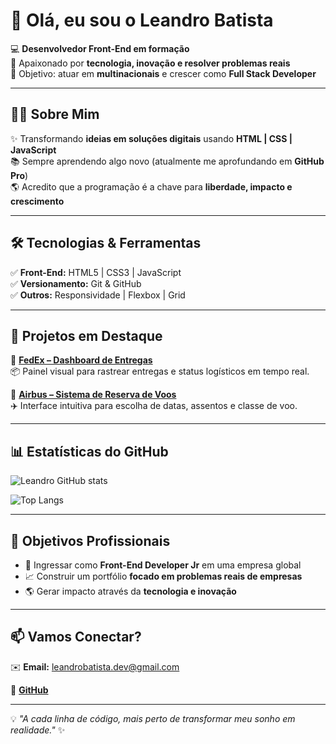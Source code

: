 

# 👋 Olá, eu sou o Leandro Batista  

💻 **Desenvolvedor Front-End em formação**  
🚀 Apaixonado por **tecnologia, inovação e resolver problemas reais**  
🎯 Objetivo: atuar em **multinacionais** e crescer como **Full Stack Developer**  

---

## 🧑‍💻 Sobre Mim  
✨ Transformando **ideias em soluções digitais** usando **HTML | CSS | JavaScript**  
📚 Sempre aprendendo algo novo (atualmente me aprofundando em **GitHub Pro**)  
🌎 Acredito que a programação é a chave para **liberdade, impacto e crescimento**  

---

## 🛠️ Tecnologias & Ferramentas  

✅ **Front-End:** HTML5 | CSS3 | JavaScript  
✅ **Versionamento:** Git & GitHub  
✅ **Outros:** Responsividade | Flexbox | Grid

---

## 🚀 Projetos em Destaque  

🔹 [**FedEx – Dashboard de Entregas**](https://projeto-fedex.vercel.app/)  
📦 Painel visual para rastrear entregas e status logísticos em tempo real.  

🔹 [**Airbus – Sistema de Reserva de Voos**](https://airbus-project.vercel.app/)  
✈️ Interface intuitiva para escolha de datas, assentos e classe de voo.  

---

## 📊 Estatísticas do GitHub  

![Leandro GitHub stats](https://github-readme-stats.vercel.app/api?username=leandrobatistadev&show_icons=true&theme=tokyonight)  

![Top Langs](https://github-readme-stats.vercel.app/api/top-langs/?username=leandrobatistadev&layout=compact&theme=tokyonight)  

---

## 🎯 Objetivos Profissionais  
- 🚀 Ingressar como **Front-End Developer Jr** em uma empresa global  
- 📈 Construir um portfólio **focado em problemas reais de empresas**  
- 🌎 Gerar impacto através da **tecnologia e inovação**  

---

## 📫 Vamos Conectar?  

✉️ **Email:** leandrobatista.dev@gmail.com  
 
🐙 [**GitHub**](https://github.com/leandrobatistadev)  

---

💡 *"A cada linha de código, mais perto de transformar meu sonho em realidade."* ✨





